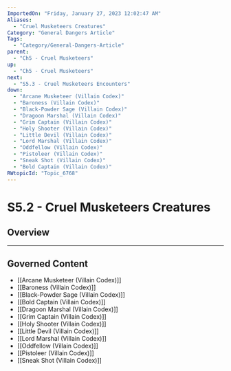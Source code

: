 ```yaml
---
ImportedOn: "Friday, January 27, 2023 12:02:47 AM"
Aliases:
  - "Cruel Musketeers Creatures"
Category: "General Dangers Article"
Tags:
  - "Category/General-Dangers-Article"
parent:
  - "Ch5 - Cruel Musketeers"
up:
  - "Ch5 - Cruel Musketeers"
next:
  - "S5.3 - Cruel Musketeers Encounters"
down:
  - "Arcane Musketeer (Villain Codex)"
  - "Baroness (Villain Codex)"
  - "Black-Powder Sage (Villain Codex)"
  - "Dragoon Marshal (Villain Codex)"
  - "Grim Captain (Villain Codex)"
  - "Holy Shooter (Villain Codex)"
  - "Little Devil (Villain Codex)"
  - "Lord Marshal (Villain Codex)"
  - "Oddfellow (Villain Codex)"
  - "Pistoleer (Villain Codex)"
  - "Sneak Shot (Villain Codex)"
  - "Bold Captain (Villain Codex)"
RWtopicId: "Topic_6768"
---
```

# S5.2 - Cruel Musketeers Creatures
## Overview
---
## Governed Content
- [[Arcane Musketeer (Villain Codex)]]
- [[Baroness (Villain Codex)]]
- [[Black-Powder Sage (Villain Codex)]]
- [[Bold Captain (Villain Codex)]]
- [[Dragoon Marshal (Villain Codex)]]
- [[Grim Captain (Villain Codex)]]
- [[Holy Shooter (Villain Codex)]]
- [[Little Devil (Villain Codex)]]
- [[Lord Marshal (Villain Codex)]]
- [[Oddfellow (Villain Codex)]]
- [[Pistoleer (Villain Codex)]]
- [[Sneak Shot (Villain Codex)]]

